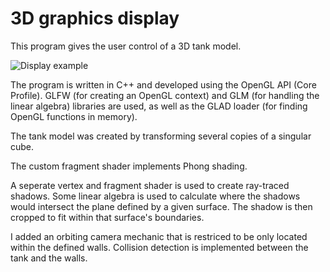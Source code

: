 # 3D graphics display

This program gives the user control of a 3D tank model.

![Display example](/images/3d_tank.gif)

The program is written in C++ and developed using the OpenGL API (Core Profile). GLFW (for creating an OpenGL context) and GLM (for handling the linear algebra) libraries are used, as well as the GLAD loader (for finding OpenGL functions in memory).

The tank model was created by transforming several copies of a singular cube.

The custom fragment shader implements Phong shading.

A seperate vertex and fragment shader is used to create ray-traced shadows. Some linear algebra is used to calculate where the shadows would intersect the plane defined by a given surface. The shadow is then cropped to fit within that surface's boundaries.

I added an orbiting camera mechanic that is restriced to be only located within the defined walls. Collision detection is implemented between the tank and the walls.


